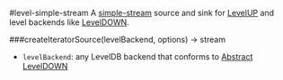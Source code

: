 
#level-simple-stream
A [simple-stream](https://github.com/creationix/js-git/blob/master/specs/simple-stream.md) source and sink for [LevelUP](https://github.com/rvagg/node-levelup) and level backends like [LevelDOWN](https://github.com/rvagg/node-leveldown).

###createIteratorSource(levelBackend, options) -> stream

- `levelBackend`: any LevelDB backend that conforms to [Abstract LevelDOWN](https://github.com/rvagg/node-abstract-leveldown)
